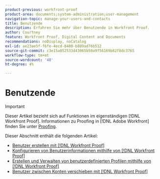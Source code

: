 ```yaml
---
product-previous: workfront-proof
product-area: documents;system-administration;user-management
navigation-topic: manage-your-users-and-contacts
title: Benutzende
description: Erfahren Sie mehr über Benutzende in Workfront Proof.
author: Courtney
feature: Workfront Proof, Digital Content and Documents
recommendations: noDisplay, noCatalog
exl-id: ae23ae5f-f6fe-4ecd-8480-b889ad76b512
source-git-commit: c3e15a052533d43065b50a9f56169b82f8dc3765
workflow-type: tm+mt
source-wordcount: '48'
ht-degree: 4%

---
```


# Benutzende

>[!IMPORTANT]
>
>Dieser Artikel bezieht sich auf Funktionen im eigenständigen [!DNL Workfront Proof]. Informationen zu Proofing in [!DNL Adobe Workfront] finden Sie unter [Proofing](../../../review-and-approve-work/proofing/proofing.md).

Dieser Abschnitt enthält die folgenden Artikel:

* [Benutzer erstellen mit [!DNL Workfront Proof]](../../../workfront-proof/wp-mnguserscontacts/users/create-users.md)
* [Konfigurieren von Benutzerinformationen mithilfe von [!DNL Workfront Proof]](../../../workfront-proof/wp-mnguserscontacts/users/configure-user-info.md)
* [Erstellen und Verwalten von benutzerdefinierten Profilen mithilfe von [!DNL Workfront Proof]](../../../workfront-proof/wp-mnguserscontacts/users/create-and-manage-custom-profiles.md)
* [Benutzer zwischen Konten verschieben mit [!DNL Workfront Proof]](../../../workfront-proof/wp-mnguserscontacts/users/move-users-between-accounts.md)
